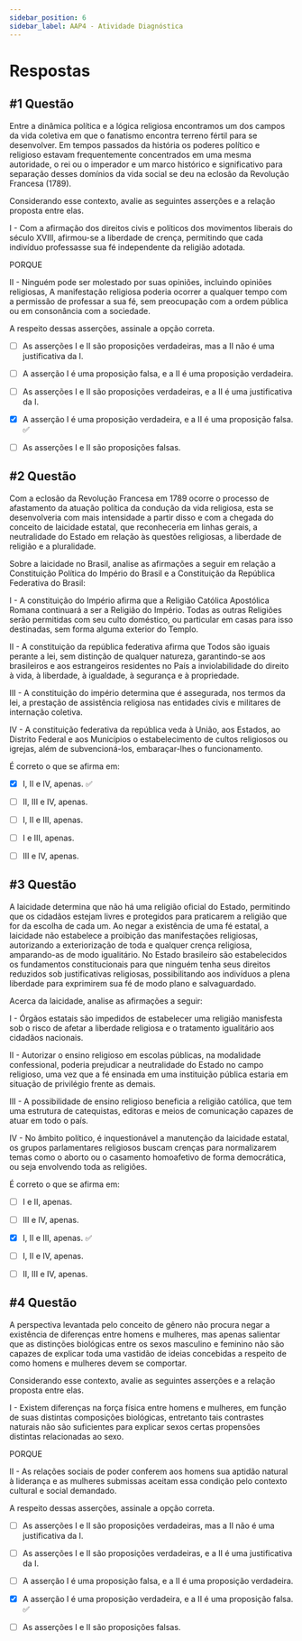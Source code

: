 ```yaml
---
sidebar_position: 6
sidebar_label: AAP4 - Atividade Diagnóstica
---
```


# Respostas


## #1 Questão

  


Entre a dinâmica política e a lógica religiosa encontramos um dos campos da vida coletiva em que o fanatismo encontra terreno fértil para se desenvolver. Em tempos passados da história os poderes político e religioso estavam frequentemente concentrados em uma mesma autoridade, o rei ou o imperador e um marco histórico e significativo para separação desses domínios da vida social se deu na eclosão da Revolução Francesa (1789).

Considerando esse contexto, avalie as seguintes asserções e a relação proposta entre elas.

I - Com a afirmação dos direitos civis e políticos dos movimentos liberais do século XVIII, afirmou-se a liberdade de crença, permitindo que cada indivíduo professasse sua fé independente da religião adotada.

PORQUE

II - Ninguém pode ser molestado por suas opiniões, incluindo opiniões religiosas, A manifestação religiosa poderia ocorrer a qualquer tempo com a permissão de professar a sua fé, sem preocupação com a ordem pública ou em consonância com a sociedade.

A respeito dessas asserções, assinale a opção correta.

  

- [ ] As asserções I e II são proposições verdadeiras, mas a II não é uma justificativa da I.  

- [ ] A asserção I é uma proposição falsa, e a II é uma proposição verdadeira.

- [ ] As asserções I e II são proposições verdadeiras, e a II é uma justificativa da I.

- [x] A asserção I é uma proposição verdadeira, e a II é uma proposição falsa. ✅

- [ ] As asserções I e II são proposições falsas.



## #2 Questão

  


Com a eclosão da Revolução Francesa em 1789 ocorre o processo de afastamento da atuação política da condução da vida religiosa, esta se desenvolveria com mais intensidade a partir disso e com a chegada do conceito de laicidade estatal, que reconheceria em linhas gerais, a neutralidade do Estado em relação às questões religiosas, a liberdade de religião e a pluralidade.

Sobre a laicidade no Brasil, analise as afirmações a seguir em relação a Constituição Política do Império do Brasil e a Constituição da República Federativa do Brasil:

I - A constituição do Império afirma que a Religião Católica Apostólica Romana continuará a ser a Religião do Império. Todas as outras Religiões serão permitidas com seu culto doméstico, ou particular em casas para isso destinadas, sem forma alguma exterior do Templo.

II - A constituição da república federativa afirma que Todos são iguais perante a lei, sem distinção de qualquer natureza, garantindo-se aos brasileiros e aos estrangeiros residentes no País a inviolabilidade do direito à vida, à liberdade, à igualdade, à segurança e à propriedade.

III - A constituição do império determina que é assegurada, nos termos da lei, a prestação de assistência religiosa nas entidades civis e militares de internação coletiva.

IV - A constituição federativa da república veda à União, aos Estados, ao Distrito Federal e aos Municípios o estabelecimento de cultos religiosos ou igrejas, além de subvencioná-los, embaraçar-lhes o funcionamento.

É correto o que se afirma em:

  

- [x] I, II e IV, apenas. ✅

- [ ] II, III e IV, apenas.

- [ ] I, II e III, apenas.

- [ ] I e III, apenas.

- [ ] III e IV, apenas.



## #3 Questão

  


A laicidade determina que não há uma religião oficial do Estado, permitindo que os cidadãos estejam livres e protegidos para praticarem a religião que for da escolha de cada um. Ao negar a existência de uma fé estatal, a laicidade não estabelece a proibição das manifestações religiosas, autorizando a exteriorização de toda e qualquer crença religiosa, amparando-as de modo igualitário. No Estado brasileiro são estabelecidos os fundamentos constitucionais para que ninguém tenha seus direitos reduzidos sob justificativas religiosas, possibilitando aos indivíduos a plena liberdade para exprimirem sua fé de modo plano e salvaguardado.

Acerca da laicidade, analise as afirmações a seguir:

I - Órgãos estatais são impedidos de estabelecer uma religião manisfesta sob o risco de afetar a liberdade religiosa e o tratamento igualitário aos cidadãos nacionais.

II - Autorizar o ensino religioso em escolas públicas, na modalidade confessional, poderia prejudicar a neutralidade do Estado no campo religioso, uma vez que a fé ensinada em uma instituição pública estaria em situação de privilégio frente as demais.

III - A possibilidade de ensino religioso beneficia a religião católica, que tem uma estrutura de catequistas, editoras e meios de comunicação capazes de atuar em todo o país.

IV - No âmbito político, é inquestionável a manutenção da laicidade estatal, os grupos parlamentares religiosos buscam crenças para normalizarem temas como o aborto ou o casamento homoafetivo de forma democrática, ou seja envolvendo toda as religiões.

É correto o que se afirma em:

  

- [ ] I e II, apenas.  

- [ ] III e IV, apenas.

- [x] I, II e III, apenas. ✅

- [ ] I, II e IV, apenas.

- [ ] II, III e IV, apenas.


## #4 Questão

  


A perspectiva levantada pelo conceito de gênero não procura negar a existência de diferenças entre homens e mulheres, mas apenas salientar que as distinções biológicas entre os sexos masculino e feminino não são capazes de explicar toda uma vastidão de ideias concebidas a respeito de como homens e mulheres devem se comportar.

Considerando esse contexto, avalie as seguintes asserções e a relação proposta entre elas.

I - Existem diferenças na força física entre homens e mulheres, em função de suas distintas composições biológicas, entretanto tais contrastes naturais não são suficientes para explicar sexos certas propensões distintas relacionadas ao sexo.

PORQUE

II - As relações sociais de poder conferem aos homens sua aptidão natural à liderança e as mulheres submissas aceitam essa condição pelo contexto cultural e social demandado.

A respeito dessas asserções, assinale a opção correta.

  

- [ ] As asserções I e II são proposições verdadeiras, mas a II não é uma justificativa da I.  

- [ ] As asserções I e II são proposições verdadeiras, e a II é uma justificativa da I.

- [ ] A asserção I é uma proposição falsa, e a II é uma proposição verdadeira.

- [x] A asserção I é uma proposição verdadeira, e a II é uma proposição falsa. ✅

- [ ] As asserções I e II são proposições falsas.